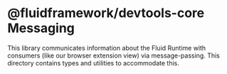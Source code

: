 # @fluidframework/devtools-core Messaging

This library communicates information about the Fluid Runtime with consumers (like our browser extension view) via
message-passing.
This directory contains types and utilities to accommodate this.
